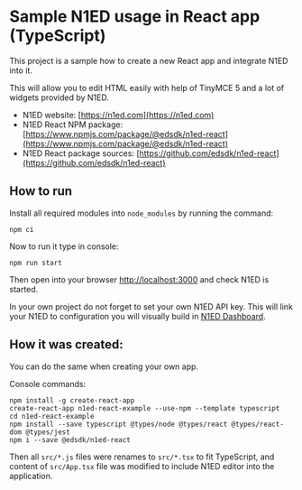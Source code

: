 # Sample N1ED usage in React app (TypeScript)

This project is a sample how to create a new React app and integrate N1ED into it.

This will allow you to edit HTML easily with help of TinyMCE 5 and a lot of widgets provided by N1ED.

* N1ED website: [https://n1ed.com](https://n1ed.com)
* N1ED React NPM package: [https://www.npmjs.com/package/@edsdk/n1ed-react](https://www.npmjs.com/package/@edsdk/n1ed-react)
* N1ED React package sources: [https://github.com/edsdk/n1ed-react](https://github.com/edsdk/n1ed-react)

## How to run

Install all required modules into ```node_modules``` by running the command:

    npm ci

Now to run it type in console:     
    
    npm run start
    
Then open into your browser [http://localhost:3000](http://localhost:3000) and check N1ED is started.

In your own project do not forget to set your own N1ED API key. This will link your N1ED to configuration you will visually build in [N1ED Dashboard](https://n1ed.com/dashboard).

## How it was created:

You can do the same when creating your own app.

Console commands:

    npm install -g create-react-app
    create-react-app n1ed-react-example --use-npm --template typescript
    cd n1ed-react-example
    npm install --save typescript @types/node @types/react @types/react-dom @types/jest
    npm i --save @edsdk/n1ed-react
    
Then all ```src/*.js``` files were renames to ```src/*.tsx``` to fit TypeScript, and content of ```src/App.tsx``` file was modified to include N1ED editor into the application.
   